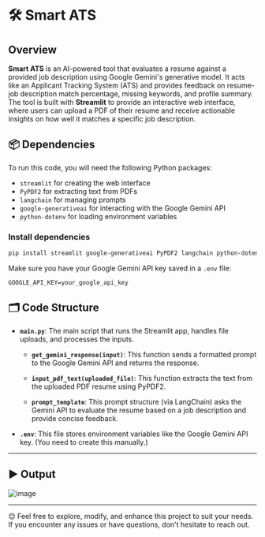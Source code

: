 
# 🛠 Smart ATS

## Overview
**Smart ATS** is an AI-powered tool that evaluates a resume against a provided job description using Google Gemini's generative model. It acts like an Applicant Tracking System (ATS) and provides feedback on resume-job description match percentage, missing keywords, and profile summary. The tool is built with **Streamlit** to provide an interactive web interface, where users can upload a PDF of their resume and receive actionable insights on how well it matches a specific job description.

## 📦 Dependencies
To run this code, you will need the following Python packages:

- `streamlit` for creating the web interface
- `PyPDF2` for extracting text from PDFs
- `langchain` for managing prompts
- `google-generativeai` for interacting with the Google Gemini API
- `python-dotenv` for loading environment variables

### Install dependencies
```bash
pip install streamlit google-generativeai PyPDF2 langchain python-dotenv
```

Make sure you have your Google Gemini API key saved in a `.env` file:
```env
GOOGLE_API_KEY=your_google_api_key
```

## 🗂 Code Structure

- **`main.py`**: The main script that runs the Streamlit app, handles file uploads, and processes the inputs.
  
  - **`get_gemini_response(input)`**: This function sends a formatted prompt to the Google Gemini API and returns the response.
  
  - **`input_pdf_text(uploaded_file)`**: This function extracts the text from the uploaded PDF resume using PyPDF2.
  
  - **`prompt_template`**: This prompt structure (via LangChain) asks the Gemini API to evaluate the resume based on a job description and provide concise feedback.

- **`.env`**: This file stores environment variables like the Google Gemini API key. (You need to create this manually.)

---

## ▶️ Output
![image](https://github.com/user-attachments/assets/086920b5-8b1a-44f4-939e-1e1f2caf78f5)

---

😊 Feel free to explore, modify, and enhance this project to suit your needs. If you encounter any issues or have questions, don't hesitate to reach out.

